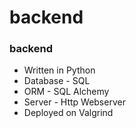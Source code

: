 # backend

### backend
- Written in Python
- Database - SQL
- ORM - SQL Alchemy
- Server - Http Webserver
- Deployed on Valgrind 
